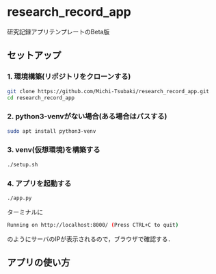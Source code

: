 # research_record_app
研究記録アプリテンプレートのBeta版

## セットアップ
### 1. 環境構築(リポジトリをクローンする)
```bash
git clone https://github.com/Michi-Tsubaki/research_record_app.git
cd research_record_app
```

### 2. python3-venvがない場合(ある場合はパスする)
```bash
sudo apt install python3-venv
```

### 3. venv(仮想環境)を構築する
```bash
./setup.sh
```

### 4. アプリを起動する
```bash
./app.py
```

ターミナルに
```bash
Running on http://localhost:8000/ (Press CTRL+C to quit)
```
のようにサーバのIPが表示されるので，ブラウザで確認する．

## アプリの使い方